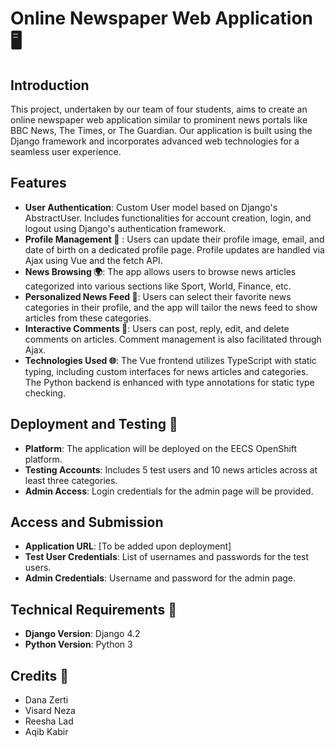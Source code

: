 # Online Newspaper Web Application :desktop_computer:

## Introduction
This project, undertaken by our team of four students, aims to create an online newspaper web application similar to prominent news portals like BBC News, The Times, or The Guardian. Our application is built using the Django framework and incorporates advanced web technologies for a seamless user experience.

## Features
- **User Authentication**: Custom User model based on Django's AbstractUser. Includes functionalities for account creation, login, and logout using Django's authentication framework.
- **Profile Management :bust_in_silhouette:** : Users can update their profile image, email, and date of birth on a dedicated profile page. Profile updates are handled via Ajax using Vue and the fetch API.
- **News Browsing :earth_africa:**: The app allows users to browse news articles categorized into various sections like Sport, World, Finance, etc.
- **Personalized News Feed :star2:**: Users can select their favorite news categories in their profile, and the app will tailor the news feed to show articles from these categories.
- **Interactive Comments :busts_in_silhouette:**: Users can post, reply, edit, and delete comments on articles. Comment management is also facilitated through Ajax.
- **Technologies Used :globe_with_meridians:**: The Vue frontend utilizes TypeScript with static typing, including custom interfaces for news articles and categories. The Python backend is enhanced with type annotations for static type checking.

## Deployment and Testing :test_tube:
- **Platform**: The application will be deployed on the EECS OpenShift platform.
- **Testing Accounts**: Includes 5 test users and 10 news articles across at least three categories.
- **Admin Access**: Login credentials for the admin page will be provided.

## Access and Submission
- **Application URL**: [To be added upon deployment]
- **Test User Credentials**: List of usernames and passwords for the test users.
- **Admin Credentials**: Username and password for the admin page.

## Technical Requirements :memo:
- **Django Version**: Django 4.2
- **Python Version**: Python 3

## Credits :test_tube:
* Dana Zerti
* Visard Neza
* Reesha Lad
* Aqib Kabir